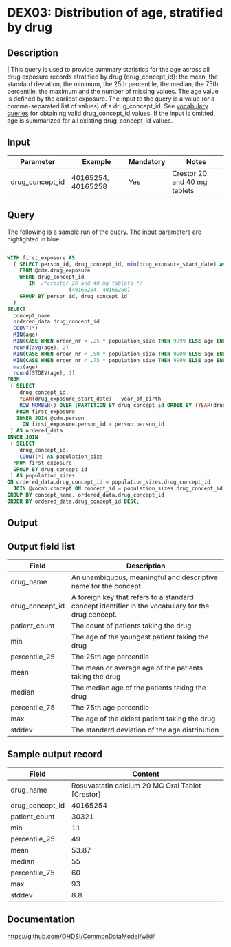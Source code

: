 <!---
Group:drug exposure
Name:DEX03 Distribution of age, stratified by drug
Author:Patrick Ryan
CDM Version: 5.0
-->

# DEX03: Distribution of age, stratified by drug

## Description
| This query is used to provide summary statistics for the age across all drug exposure records stratified by drug (drug_concept_id): the mean, the standard deviation, the minimum, the 25th percentile, the median, the 75th percentile, the maximum and the number of missing values. The age value is defined by the earliest exposure. The input to the query is a value (or a comma-separated list of values) of a drug_concept_id. See  [vocabulary queries](http://vocabqueries.omop.org/drug-queries) for obtaining valid drug_concept_id values. If the input is omitted, age is summarized for all existing drug_concept_id values.

## Input

|  Parameter |  Example |  Mandatory |  Notes |
| --- | --- | --- | --- |
| drug_concept_id | 40165254, 40165258 | Yes | Crestor 20 and 40 mg tablets |

## Query
The following is a sample run of the query. The input parameters are highlighted in  blue.

```sql

WITH first_exposure AS 
  ( SELECT person_id, drug_concept_id, min(drug_exposure_start_date) as drug_exposure_start_date 
    FROM @cdm.drug_exposure
    WHERE drug_concept_id 
       IN  /*crestor 20 and 40 mg tablets */
                    (40165254, 40165258)
    GROUP BY person_id, drug_concept_id                
  )
SELECT 
  concept_name                                                           AS drug,
  ordered_data.drug_concept_id                                           AS drug_concept_id,
  COUNT(*)                                                               AS patient_count,
  MIN(age)                                                               AS min,
  MIN(CASE WHEN order_nr < .25 * population_size THEN 9999 ELSE age END) AS percentile_25,
  round(avg(age), 2)                                                     AS mean,
  MIN(CASE WHEN order_nr < .50 * population_size THEN 9999 ELSE age END) AS median,
  MIN(CASE WHEN order_nr < .75 * population_size THEN 9999 ELSE age END) AS percentile_75,
  max(age)                                                               AS max,
  round(STDEV(age), 1)                                                   AS STDEV
FROM 
 ( SELECT 
    drug_concept_id,
    YEAR(drug_exposure_start_date) - year_of_birth                                                                  AS age, 
    ROW_NUMBER() OVER (PARTITION BY drug_concept_id ORDER BY (YEAR(drug_exposure_start_date) - year_of_birth)) AS order_nr 
   FROM first_exposure
   INNER JOIN @cdm.person
     ON first_exposure.person_id = person.person_id
 ) AS ordered_data
INNER JOIN 
 ( SELECT 
    drug_concept_id,
    COUNT(*) AS population_size
  FROM first_exposure
  GROUP BY drug_concept_id
 ) AS population_sizes
ON ordered_data.drug_concept_id = population_sizes.drug_concept_id
  JOIN @vocab.concept ON concept_id = population_sizes.drug_concept_id
GROUP BY concept_name, ordered_data.drug_concept_id
ORDER BY ordered_data.drug_concept_id DESC;
```

## Output

## Output field list

|  Field |  Description |
| --- | --- |
| drug_name | An unambiguous, meaningful and descriptive name for the concept. |
| drug_concept_id | A foreign key that refers to a standard concept identifier in the vocabulary for the drug concept. |
| patient_count | The count of patients taking the drug |
| min | The age of the youngest patient taking the drug |
| percentile_25 | The 25th age percentile |
| mean | The mean or average age of the patients taking the drug |
| median | The median age of the patients taking the drug |
| percentile_75 | The 75th age percentile |
| max  | The age of the oldest patient taking the drug |
| stddev | The standard deviation of the age distribution |


## Sample output record

|  Field |  Content |
| --- | --- |
| drug_name | Rosuvastatin calcium 20 MG Oral Tablet [Crestor] |
| drug_concept_id | 40165254 |
| patient_count | 30321 |
| min | 11 |
| percentile_25 | 49 |
| mean | 53.87 |
| median | 55 |
| percentile_75 | 60 |
| max | 93 |
| stddev | 8.8 |

## Documentation
https://github.com/OHDSI/CommonDataModel/wiki/
